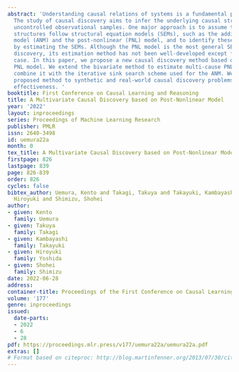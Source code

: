 ```yaml
---
abstract: 'Understanding causal relations of systems is a fundamental problem in science.
  The study of causal discovery aims to infer the underlying causal structure from
  uncontrolled observational samples. One major approach is to assume that causal
  structures follow structural equation models (SEMs), such as the additive noise
  model (ANM) and the post-nonlinear (PNL) model, and to identify these causal structures
  by estimating the SEMs. Although the PNL model is the most general SEM for causal
  discovery, its estimation method has not been well-developed except for the bivariate
  case. In this paper, we propose a new causal discovery method based on the multivariate
  PNL model. We extend the bivariate method to estimate multi-cause PNL models and
  combine it with the iterative sink search scheme used for the ANM. We apply the
  proposed method to synthetic and real-world causal discovery problems and show its
  effectiveness. '
booktitle: First Conference on Causal Learning and Reasoning
title: A Multivariate Causal Discovery based on Post-Nonlinear Model
year: '2022'
layout: inproceedings
series: Proceedings of Machine Learning Research
publisher: PMLR
issn: 2640-3498
id: uemura22a
month: 0
tex_title: A Multivariate Causal Discovery based on Post-Nonlinear Model
firstpage: 826
lastpage: 839
page: 826-839
order: 826
cycles: false
bibtex_author: Uemura, Kento and Takagi, Takuya and Takayuki, Kambayashi and Yoshida,
  Hiroyuki and Shimizu, Shohei
author:
- given: Kento
  family: Uemura
- given: Takuya
  family: Takagi
- given: Kambayashi
  family: Takayuki
- given: Hiroyuki
  family: Yoshida
- given: Shohei
  family: Shimizu
date: 2022-06-28
address:
container-title: Proceedings of the First Conference on Causal Learning and Reasoning
volume: '177'
genre: inproceedings
issued:
  date-parts:
  - 2022
  - 6
  - 28
pdf: https://proceedings.mlr.press/v177/uemura22a/uemura22a.pdf
extras: []
# Format based on citeproc: http://blog.martinfenner.org/2013/07/30/citeproc-yaml-for-bibliographies/
---
```

